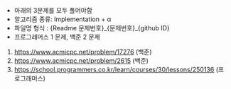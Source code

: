 - 아래의 3문제를 모두 풀어야함
- 알고리즘 종류: Implementation + α
- 파일명 형식 : {Readme 문제번호}\_{문제번호}\_{github ID}
- 프로그래머스 1 문제, 백준 2 문제

1. https://www.acmicpc.net/problem/17276 (백준)
2. https://www.acmicpc.net/problem/2615 (백준)
3. https://school.programmers.co.kr/learn/courses/30/lessons/250136 (프로그래머스)
